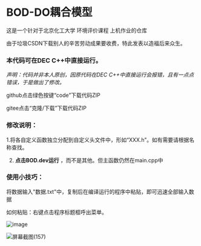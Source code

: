 # BOD-DO耦合模型

这是一个针对于北京化工大学 环境评价课程 上机作业的仓库

由于垃圾CSDN下载别人的辛苦劳动成果要收费，特此发表以造福后来众生。

### 本代码可在DEC C++中直接运行。


 _声明：代码并非本人原创，因原代码在DEC C++中直接运行会报错，且有一点点错误，于是做出了修改。_ 

github点击绿色按键“code”下载代码ZIP

gitee点击“克隆/下载”下载代码ZIP


### 修改说明：

1.将各自定义函数独立分配到自定义头文件中，形如“XXX.h”。如有需要请根据名称查找。

2. **点击BOD.dev运行** ，而不是其他。但主函数仍然在main.cpp中


### 使用小技巧：

将数据输入"数据.txt"中，复制后在编译运行的程序中粘贴，即可迅速全部输入数据

如何粘贴：右键点击程序标题框呼出菜单。

![image](https://user-images.githubusercontent.com/66006338/141788395-258cd9eb-2d47-4b9c-ac7c-17aeddef6f5c.png)

![屏幕截图(157)](https://user-images.githubusercontent.com/66006338/141788196-f5f3227c-f3d4-47b8-9d06-82790768ddce.png)
